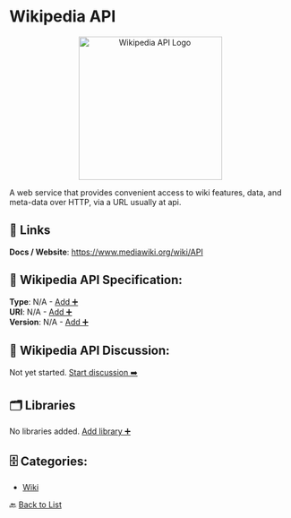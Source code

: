 # Wikipedia API
<p align="center">
    <img width="256" src="https://raw.githubusercontent.com/apis-list/apis-list/main/apis/wikipedia-api/logo_256x256.png" alt="Wikipedia API Logo"/>
</p>
A web service that provides convenient access to wiki features, data, and meta-data over HTTP, via a URL usually at api.

##  🔗 Links
**Docs / Website**: https://www.mediawiki.org/wiki/API

## 🧬 Wikipedia API Specification:
**Type**: N/A - [Add ➕](https://github.com/apis-list/apis-list/edit/main/apis.yaml#22075)  
**URI**: N/A - [Add ➕](https://github.com/apis-list/apis-list/edit/main/apis.yaml#22075)  
**Version**: N/A - [Add ➕](https://github.com/apis-list/apis-list/edit/main/apis.yaml#22075)

## 💬 Wikipedia API Discussion:
Not yet started. [Start discussion ➡️](https://github.com/apis-list/apis-list/discussions/new)

## 🗂️ Libraries

No libraries added. [Add library ➕](https://github.com/apis-list/apis-list/edit/main/apis.yaml#22075)    


## 🗄️ Categories:
- [Wiki](https://github.com/apis-list/apis-list#wiki-)

🔙  [Back to List](https://github.com/apis-list/apis-list)
